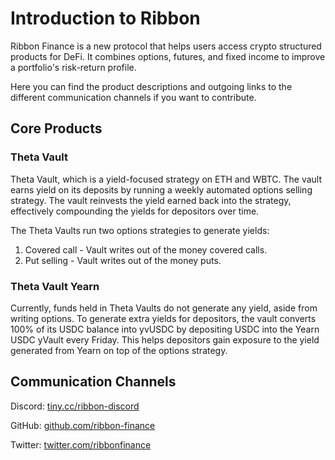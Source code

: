 # Introduction to Ribbon

Ribbon Finance is a new protocol that helps users access crypto structured products for DeFi. It combines options, futures, and fixed income to improve a portfolio's risk-return profile.

Here you can find the product descriptions and outgoing links to the different communication channels if you want to contribute.

## Core Products

### Theta Vault

Theta Vault, which is a yield-focused strategy on ETH and WBTC. The vault earns yield on its deposits by running a weekly automated options selling strategy. The vault reinvests the yield earned back into the strategy, effectively compounding the yields for depositors over time.

The Theta Vaults run two options strategies to generate yields:

1. Covered call - Vault writes  out of the money covered calls.
2. Put selling - Vault writes  out of the money puts.

### Theta Vault Yearn

Currently, funds held in Theta Vaults do not generate any yield, aside from writing options. To generate extra yields for depositors, the vault converts 100% of its USDC balance into yvUSDC by depositing USDC into the Yearn USDC yVault every Friday. This helps depositors gain exposure to the yield generated from Yearn on top of the options strategy.

## Communication Channels

Discord: [tiny.cc/ribbon-discord](https://t.co/JTeBS6GaBi?amp=1)

GitHub: [github.com/ribbon-finance](https://github.com/ribbon-finance%20)

Twitter: [twitter.com/ribbonfinance](https://twitter.com/ribbonfinance)









